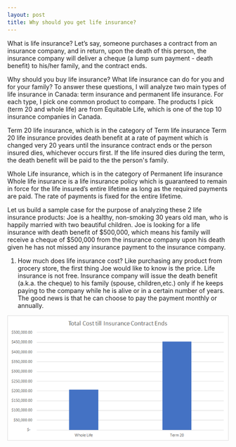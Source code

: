 ```yaml
---
layout: post
title: Why should you get life insurance?
---
```


What is life insurance? Let’s say, someone purchases a contract from an insurance company, and in return, upon the death of this person, the insurance company will deliver a cheque (a lump sum payment - death benefit) to his/her family, and the contract ends.

Why should you buy life insurance? What life insurance can do for you and for your family? To answer these questions, I will analyze two main types of life insurance in Canada: term insurance and permanent life insurance. For each type, I pick one common product to compare. The products I pick (term 20 and whole life) are from Equitable Life, which is one of the top 10 insurance companies in Canada.

Term 20 life insurance, which is in the category of Term life insurance
Term 20 life insurance provides death benefit at a rate of payment which is changed very 20 years until the insurance contract ends or the person insured dies, whichever occurs first. If the life insured dies during the term, the death benefit will be paid to the the person's family.

Whole Life insurance, which is in the category of Permanent life insurance
Whole life insurance is a life insurance policy which is guaranteed to remain in force for the life insured’s entire lifetime as long as the required payments are paid. The rate of payments is fixed for the entire lifetime.

Let us build a sample case for the purpose of analyzing these 2 life insurance products: Joe is a healthy, non-smoking 30 years old man, who is happily married with two beautiful children. Joe is looking for a life insurance with death benefit of $500,000, which means his family will receive a cheque of $500,000 from the insurance company upon his death given he has not missed any insurance payment to the insurance company.

1. How much does life insurance cost?
Like purchasing any product from grocery store, the first thing Joe would like to know is the price. Life insurance is not free. Insurance company will issue the death benefit (a.k.a. the cheque) to his family (spouse, children,etc.) only if he keeps paying to the company while he is alive or in a certain number of years. The good news is that he can choose to pay the payment monthly or annually.

![images](/myimages/comparison_of_total_premium.png)
